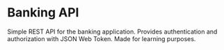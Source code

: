 # Banking API
Simple REST API for the banking application. Provides authentication and authorization with JSON Web Token. Made for learning purposes.